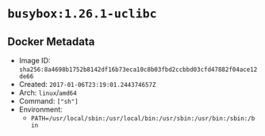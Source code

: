 # `busybox:1.26.1-uclibc`

## Docker Metadata

- Image ID: `sha256:8a4698b1752b8142df16b73eca10c8b03fbd2ccbbd03cfd47882f04ace12de66`
- Created: `2017-01-06T23:19:01.244374657Z`
- Arch: `linux`/`amd64`
- Command: `["sh"]`
- Environment:
  - `PATH=/usr/local/sbin:/usr/local/bin:/usr/sbin:/usr/bin:/sbin:/bin`
